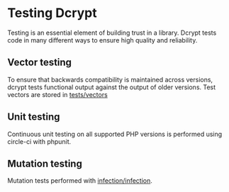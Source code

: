 # Testing Dcrypt

Testing is an essential element of building trust in a library.
Dcrypt tests code in many different ways to ensure high quality and reliability.

## Vector testing
To ensure that backwards compatibility is maintained across versions, dcrypt tests functional output against the output of older versions.
Test vectors are stored in [tests/vectors](https://github.com/mmeyer2k/dcrypt/tree/master/tests/vectors)

## Unit testing
Continuous unit testing on all supported PHP versions is performed using circle-ci with phpunit.

## Mutation testing
Mutation tests performed with [infection/infection](https://github.com/infection/infection).
